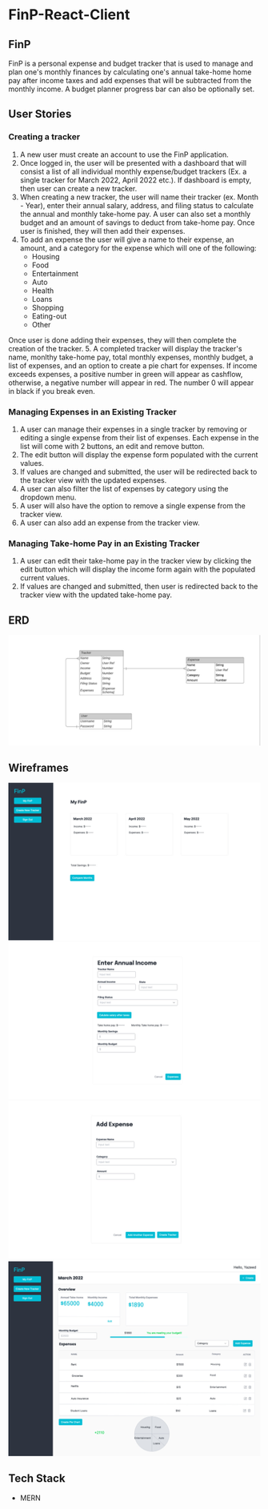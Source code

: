 # FinP-React-Client

## FinP
FinP is a personal expense and budget tracker that is used to manage and plan one's monthly finances by calculating one's annual take-home home pay after income taxes and add expenses that will be subtracted from the monthly income. A budget planner progress bar can also be optionally set.

## User Stories
### Creating a tracker
1. A new user must create an account to use the FinP application.
2. Once logged in, the user will be presented with a dashboard that will consist a list of all individual monthly expense/budget trackers (Ex. a single tracker for March 2022, April 2022 etc.). If dashboard is empty, then user can create a new tracker.
3. When creating a new tracker, the user will name their tracker (ex. Month - Year), enter their annual salary, address, and filing status to calculate the annual and monthly take-home pay. A user can also set a monthly budget and an amount of savings to deduct from take-home pay. Once user is finished, they will then add their expenses.
4. To add an expense the user will give a name to their expense, an amount, and a category for the expense which will one of the following:
    - Housing
    - Food
    - Entertainment
    - Auto
    - Health
    - Loans
    - Shopping
    - Eating-out
    - Other
    
  Once user is done adding their expenses, they will then complete the creation of the tracker.
5. A completed tracker will display the tracker's name, monlthy take-home pay, total monthly expenses, monthly budget, a list of expenses, and an option to create a pie chart for expenses. If income exceeds expenses, a positive number in green will appear as cashflow, otherwise, a negative number will appear in red. The number 0 will appear in black if you break even.

### Managing Expenses in an Existing Tracker
1. A user can manage their expenses in a single tracker by removing or editing a single expense from their list of expenses. Each expense in the list will come with 2 buttons, an edit and remove button.
2. The edit button will display the expense form populated with the current values.
3. If values are changed and submitted, the user will be redirected back to the tracker view with the updated expenses.
4. A user can also filter the list of expenses by category using the dropdown menu.
5. A user will also have the option to remove a single expense from the tracker view.
6. A user can also add an expense from the tracker view.

### Managing Take-home Pay in an Existing Tracker
1. A user can edit their take-home pay in the tracker view by clicking the edit button which will display the income form again with the populated current values.
2. If values are changed and submitted, then user is redirected back to the tracker view with the updated take-home pay.

## ERD
![ERD](FinP-ERD.jpeg)

## Wireframes
![Wireframe - MyFinP Dashboard](MyFinP.jpg)
![Wireframe - Income form](Income-form.jpg)
![Wireframe - Expense form](Expense-form.jpg)
![Wireframe - Tracker view](Tracker-view.jpg)

## Tech Stack
- MERN
